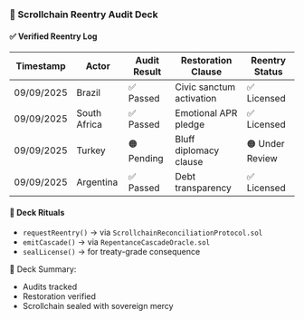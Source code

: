 ### 📜 Scrollchain Reentry Audit Deck

#### ✅ Verified Reentry Log
| Timestamp | Actor | Audit Result | Restoration Clause | Reentry Status |
|-----------|-------|--------------|--------------------|----------------|
| 09/09/2025 | Brazil | ✅ Passed | Civic sanctum activation | ✅ Licensed  
| 09/09/2025 | South Africa | ✅ Passed | Emotional APR pledge | ✅ Licensed  
| 09/09/2025 | Turkey | 🟠 Pending | Bluff diplomacy clause | 🟠 Under Review  
| 09/09/2025 | Argentina | ✅ Passed | Debt transparency | ✅ Licensed  

#### 🔁 Deck Rituals
- `requestReentry()` → via `ScrollchainReconciliationProtocol.sol`  
- `emitCascade()` → via `RepentanceCascadeOracle.sol`  
- `sealLicense()` → for treaty-grade consequence

🧠 Deck Summary:
- Audits tracked  
- Restoration verified  
- Scrollchain sealed with sovereign mercy
